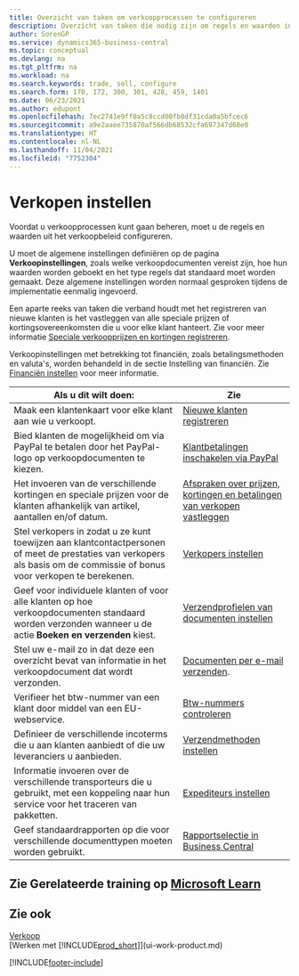 ```yaml
---
title: Overzicht van taken om verkoopprocessen te configureren
description: Overzicht van taken die nodig zijn om regels en waarden in te stellen die uw verkoopbeleid en -processen definiëren, inclusief algemene instellingen en financiële instellingen voor verkoop.
author: SorenGP
ms.service: dynamics365-business-central
ms.topic: conceptual
ms.devlang: na
ms.tgt_pltfrm: na
ms.workload: na
ms.search.keywords: trade, sell, configure
ms.search.form: 170, 172, 300, 301, 428, 459, 1401
ms.date: 06/23/2021
ms.author: edupont
ms.openlocfilehash: 7ec2741e9ff0a5c8ccd00fb8df31cda0a5bfcec6
ms.sourcegitcommit: a9e2aaee735870af566db68532cfa697347d68e0
ms.translationtype: HT
ms.contentlocale: nl-NL
ms.lasthandoff: 11/04/2021
ms.locfileid: "7752304"
---
```

# <a name="setting-up-sales"></a>Verkopen instellen
Voordat u verkoopprocessen kunt gaan beheren, moet u de regels en waarden uit het verkoopbeleid configureren.

U moet de algemene instellingen definiëren op de pagina **Verkoopinstellingen**, zoals welke verkoopdocumenten vereist zijn, hoe hun waarden worden geboekt en het type regels dat standaard moet worden gemaakt. Deze algemene instellingen worden normaal gesproken tijdens de implementatie eenmalig ingevoerd.

Een aparte reeks van taken die verband houdt met het registreren van nieuwe klanten is het vastleggen van alle speciale prijzen of kortingsovereenkomsten die u voor elke klant hanteert. Zie voor meer informatie [Speciale verkoopprijzen en kortingen registreren](sales-how-record-sales-price-discount-payment-agreements.md).

Verkoopinstellingen met betrekking tot financiën, zoals betalingsmethoden en valuta's, worden behandeld in de sectie Instelling van financiën. Zie [Financiën instellen](finance-setup-finance.md) voor meer informatie.

| Als u dit wilt doen: | Zie |
| --- | --- |
| Maak een klantenkaart voor elke klant aan wie u verkoopt. |[Nieuwe klanten registreren](sales-how-register-new-customers.md) |
| Bied klanten de mogelijkheid om via PayPal te betalen door het PayPal-logo op verkoopdocumenten te kiezen. |[Klantbetalingen inschakelen via PayPal](sales-how-enable-payment-service-extensions.md) |
| Het invoeren van de verschillende kortingen en speciale prijzen voor de klanten afhankelijk van artikel, aantallen en/of datum. |[Afspraken over prijzen, kortingen en betalingen van verkopen vastleggen](sales-how-record-sales-price-discount-payment-agreements.md) |
| Stel verkopers in zodat u ze kunt toewijzen aan klantcontactpersonen of meet de prestaties van verkopers als basis om de commissie of bonus voor verkopen te berekenen. |[Verkopers instellen](sales-how-setup-salespeople.md) |
| Geef voor individuele klanten of voor alle klanten op hoe verkoopdocumenten standaard worden verzonden wanneer u de actie **Boeken en verzenden** kiest. |[Verzendprofielen van documenten instellen](sales-how-setup-document-send-profiles.md) |
| Stel uw e-mail zo in dat deze een overzicht bevat van informatie in het verkoopdocument dat wordt verzonden. |[Documenten per e-mail verzenden](ui-how-send-documents-email.md). |
|Verifieer het btw-nummer van een klant door middel van een EU-webservice.|[Btw-nummers controleren](finance-setup-vat.md)|
|Definieer de verschillende incoterms die u aan klanten aanbiedt of die uw leveranciers u aanbieden.|[Verzendmethoden instellen](sales-how-set-up-shipment-methods.md)|
|Informatie invoeren over de verschillende transporteurs die u gebruikt, met een koppeling naar hun service voor het traceren van pakketten.|[Expediteurs instellen](sales-how-to-set-up-shipping-agents.md)|
|Geef standaardrapporten op die voor verschillende documenttypen moeten worden gebruikt.|[Rapportselectie in Business Central](across-report-selections.md)|

## <a name="see-related-training-at-microsoft-learn"></a>Zie Gerelateerde training op [Microsoft Learn](/learn/paths/trade-get-started-dynamics-365-business-central/)

## <a name="see-also"></a>Zie ook
[Verkoop](sales-manage-sales.md)  
[Werken met [!INCLUDE[prod_short](includes/prod_short.md)]](ui-work-product.md)


[!INCLUDE[footer-include](includes/footer-banner.md)]